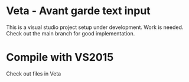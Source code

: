 # Veta - Avant garde text input
This is a visual studio project setup under development. Work is needed. Check out the main branch for good implementation.

# Compile with VS2015 
Check out files in Veta 
